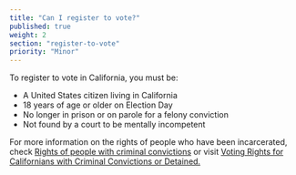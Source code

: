 ```yaml
---
title: "Can I register to vote?"
published: true
weight: 2
section: "register-to-vote"
priority: "Minor"
---
```

To register to vote in California, you must be:
- A United States citizen living in California
- 18 years of age or older on Election Day
- No longer in prison or on parole for a felony conviction
- Not found by a court to be mentally incompetent

For more information on the rights of people who have been incarcerated, check [Rights of people with criminal convictions](#menu-item-rights-of-people-with-criminal-convictions) or visit [Voting Rights for Californians with Criminal Convictions or Detained.](http://www.sos.ca.gov/elections/voting-resources/voting-california/who-can-vote-california/voting-rights-californians/)
